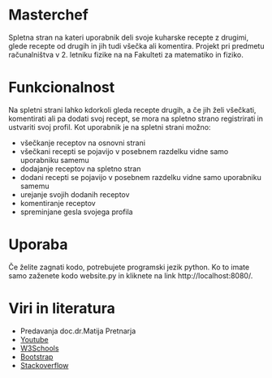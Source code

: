 # Masterchef

Spletna stran na kateri uporabnik deli svoje kuharske recepte z drugimi, glede recepte od drugih in jih tudi všečka ali komentira. Projekt pri predmetu računalništva v 2. letniku fizike na na Fakulteti za matematiko in fiziko.

<h1> Funkcionalnost </h1>
Na spletni strani lahko kdorkoli gleda recepte drugih, a če jih želi všečkati, komentirati ali pa dodati svoj recept, se mora na spletno strano registrirati in ustvariti svoj profil. Kot uporabnik je na spletni strani možno:
<ul>
    <li>všečkanje receptov na osnovni strani</li>
    <li>všečkani recepti se pojavijo v posebnem razdelku vidne samo uporabniku samemu</li>
    <li>dodajanje receptov na spletno stran</li>
    <li>dodani recepti se pojavijo v posebnem razdelku vidne samo uporabniku samemu</li>
    <li>urejanje svojih dodanih receptov</li>
    <li>komentiranje receptov</li>
    <li>spreminjane gesla svojega profila</li>
</ul>

<h1> Uporaba </h1>
Če želite zagnati kodo, potrebujete programski jezik python. Ko to imate samo zaženete kodo website.py in kliknete na link http://localhost:8080/.

<h1> Viri in literatura </h1>
<ul>
    <li>Predavanja doc.dr.Matija Pretnarja</li>
    <li><a href="https://www.youtube.com">Youtube</a></li>
    <li><a href="https://www.w3schools.com">W3Schools</a></li>
    <li><a href="https://getbootstrap.com/docs/5.0/getting-started/introduction/">Bootstrap</a></li>
    <li><a href="https://stackoverflow.com/">Stackoverflow</a></li>

</ul>




